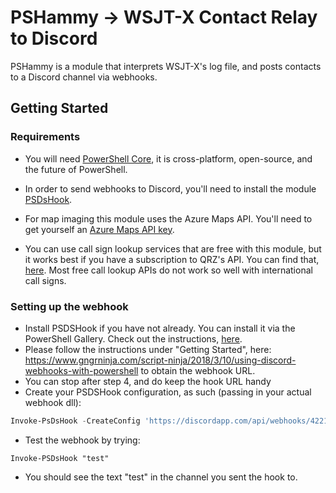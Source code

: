 # PSHammy -> WSJT-X Contact Relay to Discord
PSHammy is a module that interprets WSJT-X's log file, and posts contacts to a Discord channel via webhooks.

## Getting Started

### Requirements
- You will need [PowerShell Core](https://github.com/PowerShell/PowerShell), it is cross-platform, open-source, and the future of PowerShell.

- In order to send webhooks to Discord, you'll need to install the module [PSDsHook](https://github.com/gngrninja/PSDsHook).

- For map imaging this module uses the Azure Maps API. You'll need to get yourself an [Azure Maps API key](https://azure.microsoft.com/en-us/pricing/details/azure-maps/). 

- You can use call sign lookup services that are free with this module, but it works best if you have a subscription to QRZ's API. You can find that, [here](https://ssl.qrz.com/products/index.html). Most free call lookup APIs do not work so well with international call signs.

### Setting up the webhook
- Install PSDSHook if you have not already. You can install it via the PowerShell Gallery. Check out the instructions, [here](https://github.com/gngrninja/PSDsHook).
- Please follow the instructions under "Getting Started", here: https://www.gngrninja.com/script-ninja/2018/3/10/using-discord-webhooks-with-powershell to obtain the webhook URL.
- You can stop after step 4, and do keep the hook URL handy
- Create your PSDSHook configuration, as such (passing in your actual webhook dll):
```powershell
Invoke-PsDsHook -CreateConfig 'https://discordapp.com/api/webhooks/4221456689714954341337/thisisfakeandwillnotwork' -Verbose
```
- Test the webhook by trying:
```
Invoke-PSDsHook "test"
```
- You should see the text "test" in the channel you sent the hook to.

